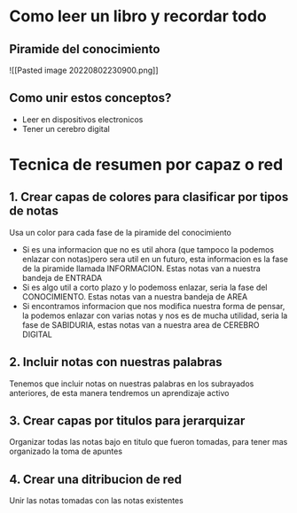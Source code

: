# Como leer un libro y recordar todo

## Piramide del conocimiento
![[Pasted image 20220802230900.png]]
## Como unir estos conceptos?
- Leer en dispositivos electronicos
- Tener un cerebro digital

# Tecnica de resumen por capaz o red
## 1. Crear capas de colores para clasificar por tipos de notas
Usa un color para cada fase de la piramide del conocimiento
- Si es una informacion que no es util ahora (que tampoco la podemos enlazar con notas)pero sera util en un futuro, esta informacion es la fase de la piramide llamada INFORMACION. Estas notas van a nuestra bandeja de ENTRADA
- Si es algo util a corto plazo y lo podemoss enlazar, seria la fase del CONOCIMIENTO. Estas notas van a nuestra bandeja de AREA
- Si encontramos informacion que nos modifica nuestra forma de pensar, la podemos enlazar con varias notas y nos es de mucha utilidad, seria la fase de SABIDURIA, estas notas van a nuestra area de CEREBRO DIGITAL

## 2. Incluir notas con nuestras palabras
Tenemos que incluir notas on nuestras palabras en los subrayados anteriores, de esta manera tendremos un aprendizaje activo

## 3. Crear capas por titulos para jerarquizar
Organizar todas las notas bajo en titulo que fueron tomadas, para tener mas organizado la toma de apuntes

## 4. Crear una ditribucion de red
Unir las notas tomadas con las notas existentes
